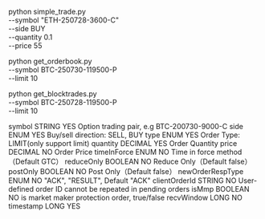 <!-- 示例终端命令 -->
python simple_trade.py \
  --symbol "ETH-250728-3600-C" \
  --side BUY \
  --quantity 0.1 \
  --price 55

python get_orderbook.py \
  --symbol BTC-250730-119500-P \
  --limit 10

python get_blocktrades.py \
--symbol BTC-250728-119500-P \
--limit 10

<!-- 参数合集 -->
symbol	STRING	YES	Option trading pair, e.g BTC-200730-9000-C
side	ENUM	YES	Buy/sell direction: SELL, BUY
type	ENUM	YES	Order Type: LIMIT(only support limit)
quantity	DECIMAL	YES	Order Quantity
price	DECIMAL	NO	Order Price
timeInForce	ENUM	NO	Time in force method（Default GTC）
reduceOnly	BOOLEAN	NO	Reduce Only（Default false）
postOnly	BOOLEAN	NO	Post Only（Default false）
newOrderRespType	ENUM	NO	"ACK", "RESULT", Default "ACK"
clientOrderId	STRING	NO	User-defined order ID cannot be repeated in pending orders
isMmp	BOOLEAN	NO	is market maker protection order, true/false
recvWindow	LONG	NO	
timestamp	LONG	YES